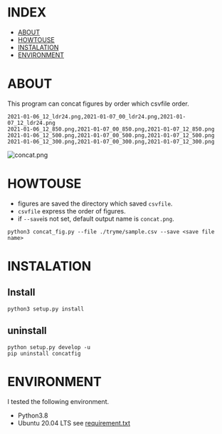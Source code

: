 # INDEX
- [ABOUT](#ABOUT)
- [HOWTOUSE](#HOWTOUSE)
- [INSTALATION](#INSTALATION)
- [ENVIRONMENT](#ENVIRONMENT)

# ABOUT
This program can concat figures by order which csvfile order.

```
2021-01-06_12_ldr24.png,2021-01-07_00_ldr24.png,2021-01-07_12_ldr24.png
2021-01-06_12_850.png,2021-01-07_00_850.png,2021-01-07_12_850.png
2021-01-06_12_500.png,2021-01-07_00_500.png,2021-01-07_12_500.png
2021-01-06_12_300.png,2021-01-07_00_300.png,2021-01-07_12_300.png
```
![concat.png](./tryme/concat.png)

# HOWTOUSE
- figures are saved the directory which saved `csvfile`.
- `csvfile` express the order of figures.
- if `--save`is not set, default output name is `concat.png`.

```shell
python3 concat_fig.py --file ./tryme/sample.csv --save <save file name>
```

# INSTALATION
## Install

```
python3 setup.py install
```

## uninstall

```shell
python setup.py develop -u
pip uninstall concatfig
```

# ENVIRONMENT
I tested the following environment.
- Python3.8
- Ubuntu 20.04 LTS
see [requirement.txt](./requirements.txt)
